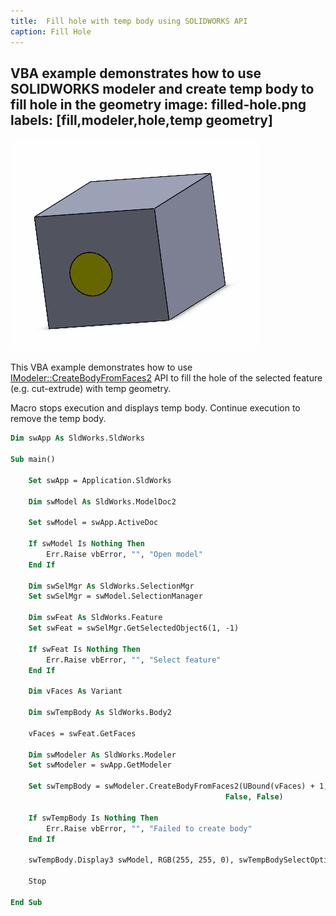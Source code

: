 ```yaml
---
title:  Fill hole with temp body using SOLIDWORKS API
caption: Fill Hole
---
```

 VBA example demonstrates how to use SOLIDWORKS modeler and create temp body to fill hole in the geometry
image: filled-hole.png
labels: [fill,modeler,hole,temp geometry]
---
![Hole filled with a temp geometry](filled-hole.png)

This VBA example demonstrates how to use [IModeler::CreateBodyFromFaces2](https://help.solidworks.com/2017/English/api/sldworksapi/SOLIDWORKS.Interop.sldworks~SOLIDWORKS.Interop.sldworks.IModeler~CreateBodyFromFaces2.html) API to fill the hole of the selected feature (e.g. cut-extrude) with temp geometry.

Macro stops execution and displays temp body. Continue execution to remove the temp body.

~~~ vb
Dim swApp As SldWorks.SldWorks

Sub main()

    Set swApp = Application.SldWorks
    
    Dim swModel As SldWorks.ModelDoc2
    
    Set swModel = swApp.ActiveDoc
    
    If swModel Is Nothing Then
        Err.Raise vbError, "", "Open model"
    End If
    
    Dim swSelMgr As SldWorks.SelectionMgr
    Set swSelMgr = swModel.SelectionManager
    
    Dim swFeat As SldWorks.Feature
    Set swFeat = swSelMgr.GetSelectedObject6(1, -1)
    
    If swFeat Is Nothing Then
        Err.Raise vbError, "", "Select feature"
    End If
    
    Dim vFaces As Variant
    
    Dim swTempBody As SldWorks.Body2
        
    vFaces = swFeat.GetFaces
    
    Dim swModeler As SldWorks.Modeler
    Set swModeler = swApp.GetModeler
    
    Set swTempBody = swModeler.CreateBodyFromFaces2(UBound(vFaces) + 1, vFaces, swCreateFacesBodyAction_e.swCreateFacesBodyActionCap, _
                                                False, False)
    
    If swTempBody Is Nothing Then
        Err.Raise vbError, "", "Failed to create body"
    End If
    
    swTempBody.Display3 swModel, RGB(255, 255, 0), swTempBodySelectOptions_e.swTempBodySelectOptionNone
    
    Stop
    
End Sub
~~~


